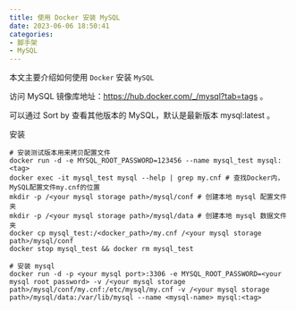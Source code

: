 ```yaml
---
title: 使用 Docker 安装 MySQL 
date: 2023-06-06 18:50:41
categories: 
- 脚手架
- MySQL
---
```


本文主要介绍如何使用 `Docker` 安装 `MySQL`

访问 MySQL 镜像库地址：https://hub.docker.com/_/mysql?tab=tags 。

可以通过 Sort by 查看其他版本的 MySQL，默认是最新版本 mysql:latest 。

安装
   ``` shell
   # 安装测试版本用来拷贝配置文件
   docker run -d -e MYSQL_ROOT_PASSWORD=123456 --name mysql_test mysql:<tag>    
   docker exec -it mysql_test mysql --help | grep my.cnf # 查找Docker内，MySQL配置文件my.cnf的位置
   mkdir -p /<your mysql storage path>/mysql/conf # 创建本地 mysql 配置文件夹
   mkdir -p /<your mysql storage path>/mysql/data # 创建本地 mysql 数据文件夹
   docker cp mysql_test:/<docker_path>/my.cnf /<your mysql storage path>/mysql/conf
   docker stop mysql_test && docker rm mysql_test
   
   # 安装 mysql
   docker run -d -p <your mysql port>:3306 -e MYSQL_ROOT_PASSWORD=<your mysql root password> -v /<your mysql storage path>/mysql/conf/my.cnf:/etc/mysql/my.cnf -v /<your mysql storage path>/mysql/data:/var/lib/mysql --name <mysql-name> mysql:<tag>
   ```
